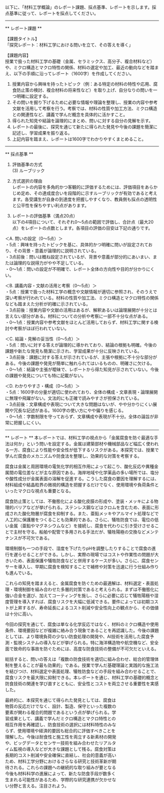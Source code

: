以下に、「材料工学概論」のレポート課題、採点基準、レポートを示します。採点基準に従って、レポートを採点してください。

---------------------------------------
** レポート課題 **

【課題タイトル】  
「探究レポート：材料工学における問いを立て、その答えを導く」

【課題内容】  
授業で扱った材料工学の基礎（金属、セラミックス、高分子、複合材料など）や、ミクロ構造とマクロ特性の関係、材料の選定や加工、最近の動向などを踏まえ、以下の手順に沿ってレポート（1600字）を作成してください。

1) 授業内容から興味を持ったトピック（例：ある特定の材料の特性や応用、腐食防止策の検討、複合材料の将来性など）を取り上げ、自分なりの問いを一つ明確に設定する。  
2) その問いを掘り下げるために必要な情報や理論を整理し、授業の内容や参考文献を活用して考察を行う。考察では、材料の性質や加工方法、ミクロ構造との関連性など、講義で学んだ概念を具体的に活かすこと。  
3) 得られた知見や結論を論理的にまとめ、問いに対する自分の見解を示す。  
4) レポートの最後に、探究を通じて新たに得られた発見や今後の課題を簡潔に記述し、学習成果を振り返る。  
5) 上記内容を踏まえ、レポートは1600字でわかりやすくまとめること。

---------------------------------------
** 採点基準 **

1) 評価基準の方式  
(3) ルーブリック  

2) 方式選択の理由  
レポートの内容を多角的かつ客観的に評価するためには、評価項目をあらかじめ定め、その達成度合いを段階的に示すルーブリックが有効であると考えます。各受講生が自身の到達度を把握しやすくなり、教員側も採点の透明性と公平性を保ちやすい利点があります。

3) レポートの評価基準（満点20点）  
以下の4項目について、それぞれ0〜5点の範囲で評価し、合計点（最大20点）をレポートの点数とします。各項目の評価の目安は下記の通りです。

＜A. 問いの設定（0〜5点）＞  
・5点：興味を持ったトピックを基に、具体的かつ明確に問いが設定されており、その背景・意義が論理的に説明されている。  
・3点前後：問いは概ね設定されているが、背景や意義が部分的にあいまい、または論理的な説得力がやや不足している。  
・0〜1点：問いの設定が不明確で、レポート全体の方向性や目的が分かりにくい。

＜B. 講義内容・文献の活用と考察（0〜5点）＞  
・5点：授業で扱った材料工学の概念や文献情報が適切に参照され、そのうえで深い考察が行われている。材料の性質や加工法、ミクロ構造とマクロ特性の関係なども踏まえた分析が的確に示されている。  
・3点前後：授業内容や文献の活用はあるが、解釈あるいは論理展開が十分とは言えない部分がある。材料についての分析や考察に一部不十分な点がある。  
・0〜1点：授業内容や参考文献をほとんど活用しておらず、材料工学に関する検討や考察がほぼ行われていない。

＜C. 結論・見解の妥当性（0〜5点）＞  
・5点：問いに対する答えが論理的に導かれており、結論の根拠も明確。今後の課題や新たな発見も簡潔に示され、学習成果が十分に反映されている。  
・3点前後：課題に対する答えが示されているが、主張や根拠に不十分な部分がある。今後の課題や発見が簡単に触れられてはいるものの、明確さに欠ける。  
・0〜1点：結論や主張が曖昧で、レポートから得た知見が示されていない。今後の課題や発見についても特に記載がない。

＜D. わかりやすさ・構成（0〜5点）＞  
・5点：1600字の分量が適切に使われており、全体の構成・文章表現・論理展開に無理や飛躍がない。文法的にも正確で読みやすさが担保されている。  
・3点前後：文章構成や表現について大きな問題はないが、やや分かりにくい展開や冗長な記述がある。1600字の使い方にやや偏りを感じる。  
・0〜1点：字数制限を守っておらず、文章構成や表現が不十分。全体の論旨が非常に把握しにくい。

---------------------------------------
** レポート **
本レポートでは、材料工学の視点から「金属腐食を防ぐ最適な手法は何か」という問いを設定する。金属は建築部材や機械部品など幅広く使われる一方、腐食により性能や安全性が低下するリスクがある。本探究では、授業で学んだ腐食のメカニズムや防食法を整理し、効果的な対策を考察する。

腐食は金属と周囲環境の電気化学的相互作用によって起こり、酸化反応や異種金属間の電位差などが主な原因である。海岸地域や化学薬品の多い場所では、塩分や酸性成分が金属表面の溶解を促進する。こうした腐食の要因を理解するには、材料組成や結晶粒界の微視的構造を把握するだけでなく、使用環境や負荷条件といったマクロな視点も重要となる。

腐食防止策としては、不働態化による酸化皮膜の形成や、塗装・メッキによる物理的バリアなどが挙げられる。ステンレス鋼などはクロムを含むため、表面に形成された酸化物層が腐食を抑制する。また、亜鉛メッキやアルマイト処理などで人工的に保護層をつくることも効果的である。さらに、犠牲防食では、電位の低い金属（亜鉛やマグネシウムなど）を接続し、腐食を代わりに引き受けさせることで主材を守る。船舶や配管で多用される手法だが、犠牲陽極の交換などメンテナンスが不可欠である。

環境制御も一つの手段で、湿度を下げたりpHを調整したりすることで腐食の進行を遅らせることができる。しかし、実際の現場ではコストや作業性の問題が大きいため、表面保護や犠牲防食などと併用するケースが多い。さらに、腐食センサーを導入し、早期に腐食を検知することで補修や対策を迅速に行う仕組み作りも進んでいる。

これらの知見を踏まえると、金属腐食を防ぐための最適解は、材料選定・表面処理・環境制御を組み合わせた多層的対策であると考えられる。まずは不働態化に強い合金を選び、加えてコーティングを施し、さらに必要に応じて犠牲陽極や湿度管理を導入すれば、腐食リスクを大幅に低減できる。要件によっては初期コストが上昇するが、寿命延長によるコスト削減や安全性向上の観点から、その価値は十分に高い。

今回の探究を通じて、腐食は単なる化学反応ではなく、材料のミクロ構造や使用条件、環境要因などが複雑に絡み合う現象であることを再認識した。今後の課題としては、より環境負荷の少ない防食処理の開発や、AI技術を活用した腐食予測・監視システムの導入などが挙げられる。特に海洋構造物や航空機など、安全面で致命的な事故を防ぐためには、高度な防食技術の整備が不可欠だといえる。

総括すると、問いの答えは「複数の防食技術を適切に組み合わせ、総合的管理体制を整えることが最も効果的」である。授業で学んだ基礎理論と実践的な施工法を結びつけ、材料選定や表面処理、犠牲防食などの手段を組み合わせることで、腐食リスクを最大限に抑制できる。本レポートを通じ、材料工学の基礎的概念と防食技術の関連を学び直すとともに、安全性とコストを両立させる重要性を実感した。

最終的に、本探究を通じて得られた発見としては、腐食は  
物質の反応だけでなく、設計、製造、保守といった複数の  
要素が関わる複合的問題であるという点が挙げられる。学  
習成果として、講義で学んだミクロ構造とマクロ特性との  
相互作用を再確認し、防食技術の選択には材料特性のみな  
らず、使用環境や経済的要因も総合的に評価すべきことを  
理解した。今後は耐食性と施工性を両立する新素材の開発  
や、ビッグデータとセンサー技術を組み合わせたリアルタ  
イム監視の導入などが大きな課題として残る。腐食対策は  
長期的コスト削減や安全確保に直結し、社会的意義が高い  
ため、材料工学分野におけるさらなる研究と技術革新が期  
待される。これらの課題への継続的な取り組みが要となる  
今後も材料科学の進展によって、新たな防食手段が数多く  
生まれる可能性があるため、学際的な研究連携が欠かせな  
い分野と言える。注目されよう。

